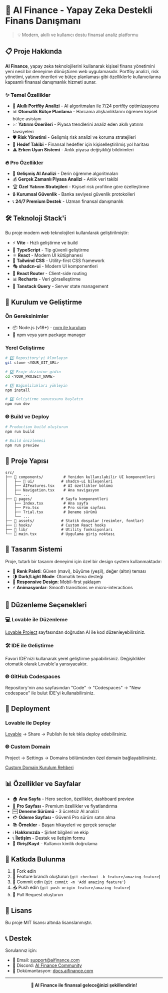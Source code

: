# 🤖 AI Finance - Yapay Zeka Destekli Finans Danışmanı

> 💡 Modern, akıllı ve kullanıcı dostu finansal analiz platformu

## 📋 Proje Hakkında

**AI Finance**, yapay zeka teknolojilerini kullanarak kişisel finans yönetimini yeni nesil bir deneyime dönüştüren web uygulamasıdır. Portföy analizi, risk yönetimi, yatırım önerileri ve bütçe planlaması gibi özelliklerle kullanıcılarına kapsamlı finansal danışmanlık hizmeti sunar.

### ✨ Temel Özellikler

- 🧠 **Akıllı Portföy Analizi** - AI algoritmaları ile 7/24 portföy optimizasyonu
- 📊 **Otomatik Bütçe Planlama** - Harcama alışkanlıklarını öğrenen kişisel bütçe asistanı
- 📈 **Yatırım Önerileri** - Piyasa trendlerini analiz eden akıllı yatırım tavsiyeleri
- 🛡️ **Risk Yönetimi** - Gelişmiş risk analizi ve koruma stratejileri
- 🎯 **Hedef Takibi** - Finansal hedefler için kişiselleştirilmiş yol haritası
- ⚠️ **Erken Uyarı Sistemi** - Anlık piyasa değişikliği bildirimleri

### 🔥 Pro Özellikler

- 🚀 **Gelişmiş AI Analizi** - Derin öğrenme algoritmaları
- 💰 **Gerçek Zamanlı Piyasa Analizi** - Anlık veri takibi
- 🏆 **Özel Yatırım Stratejileri** - Kişisel risk profiline göre özelleştirme
- 🔒 **Kurumsal Güvenlik** - Banka seviyesi güvenlik protokolleri
- 📞 **24/7 Premium Destek** - Uzman finansal danışmanlık

## 🛠️ Teknoloji Stack'i

Bu proje modern web teknolojileri kullanılarak geliştirilmiştir:

- ⚡ **Vite** - Hızlı geliştirme ve build
- 🔷 **TypeScript** - Tip güvenli geliştirme
- ⚛️ **React** - Modern UI kütüphanesi
- 🎨 **Tailwind CSS** - Utility-first CSS framework
- 🎭 **shadcn-ui** - Modern UI komponentleri
- 🧭 **React Router** - Client-side routing
- 📊 **Recharts** - Veri görselleştirme
- 🔄 **Tanstack Query** - Server state management

## 🚀 Kurulum ve Geliştirme

### Ön Gereksinimler

- 📦 Node.js (v18+) - [nvm ile kurulum](https://github.com/nvm-sh/nvm#installing-and-updating)
- 🔧 npm veya yarn package manager

### Yerel Geliştirme

```bash
# 1️⃣ Repository'yi klonlayın
git clone <YOUR_GIT_URL>

# 2️⃣ Proje dizinine gidin
cd <YOUR_PROJECT_NAME>

# 3️⃣ Bağımlılıkları yükleyin
npm install

# 4️⃣ Geliştirme sunucusunu başlatın
npm run dev
```

### 🌐 Build ve Deploy

```bash
# Production build oluşturun
npm run build

# Build önizlemesi
npm run preview
```

## 📂 Proje Yapısı

```
src/
├── 📁 components/         # Yeniden kullanılabilir UI komponentleri
│   ├── 📁 ui/            # shadcn-ui bileşenleri
│   ├── AIFeatures.tsx    # AI özellikler bölümü
│   ├── Navigation.tsx    # Ana navigasyon
│   └── ...
├── 📁 pages/             # Sayfa komponentleri
│   ├── Index.tsx         # Ana sayfa
│   ├── Pro.tsx           # Pro sürüm sayfası
│   ├── Trial.tsx         # Deneme sürümü
│   └── ...
├── 📁 assets/            # Statik dosyalar (resimler, fontlar)
├── 📁 hooks/             # Custom React hooks
├── 📁 lib/               # Utility fonksiyonları
└── 📄 main.tsx           # Uygulama giriş noktası
```

## 🎨 Tasarım Sistemi

Proje, tutarlı bir tasarım deneyimi için özel bir design system kullanmaktadır:

- 🎨 **Renk Paleti**: Güven (mavi), büyüme (yeşil), değer (altın) teması
- 🌗 **Dark/Light Mode**: Otomatik tema desteği
- 📱 **Responsive Design**: Mobil-first yaklaşım
- ⚡ **Animasyonlar**: Smooth transitions ve micro-interactions

## 🔗 Düzenleme Seçenekleri

### 💻 Lovable ile Düzenleme

[Lovable Project](https://lovable.dev/projects/4e21a690-3a0d-41c6-8c2f-e8241daf0725) sayfasından doğrudan AI ile kod düzenleyebilirsiniz.

### 🛠️ IDE ile Geliştirme

Favori IDE'nizi kullanarak yerel geliştirme yapabilirsiniz. Değişiklikler otomatik olarak Lovable'a yansıyacaktır.

### 🌐 GitHub Codespaces

Repository'nin ana sayfasından "Code" → "Codespaces" → "New codespace" ile bulut IDE'yi kullanabilirsiniz.

## 🚀 Deployment

### Lovable ile Deploy

[Lovable](https://lovable.dev/projects/4e21a690-3a0d-41c6-8c2f-e8241daf0725) → Share → Publish ile tek tıkla deploy edebilirsiniz.

### 🌐 Custom Domain

Project → Settings → Domains bölümünden özel domain bağlayabilirsiniz.

[Custom Domain Kurulum Rehberi](https://docs.lovable.dev/tips-tricks/custom-domain#step-by-step-guide)

## 📊 Özellikler ve Sayfalar

- 🏠 **Ana Sayfa** - Hero section, özellikler, dashboard preview
- 💎 **Pro Sayfası** - Premium özellikler ve fiyatlandırma
- 🆓 **Deneme Sürümü** - 3 ücretsiz AI analizi
- 💳 **Ödeme Sayfası** - Güvenli Pro sürüm satın alma
- 📚 **Örnekler** - Başarı hikayeleri ve gerçek sonuçlar
- ℹ️ **Hakkımızda** - Şirket bilgileri ve ekip
- 📞 **İletişim** - Destek ve iletişim formu
- 🔐 **Giriş/Kayıt** - Kullanıcı kimlik doğrulama

## 🤝 Katkıda Bulunma

1. 🍴 Fork edin
2. 🌿 Feature branch oluşturun (`git checkout -b feature/amazing-feature`)
3. 📝 Commit edin (`git commit -m 'Add amazing feature'`)
4. 📤 Push edin (`git push origin feature/amazing-feature`)
5. 🔀 Pull Request oluşturun

## 📜 Lisans

Bu proje MIT lisansı altında lisanslanmıştır.

## 📞 Destek

Sorularınız için:
- 📧 Email: support@aifinance.com
- 💬 Discord: [AI Finance Community](https://discord.gg/aifinance)
- 📖 Dokümantasyon: [docs.aifinance.com](https://docs.aifinance.com)

---

<p align="center">
  <strong>🚀 AI Finance ile finansal geleceğinizi şekillendirin!</strong>
</p>
